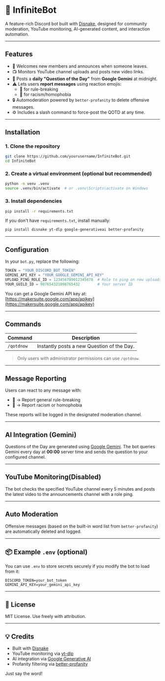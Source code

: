 # 🤖 InfiniteBot

A feature-rich Discord bot built with [Disnake](https://docs.disnake.dev/), designed for community moderation, YouTube monitoring, AI-generated content, and interaction automation.

---

## Features

- 👋 Welcomes new members and announces when someone leaves.
- 📺 Monitors YouTube channel uploads and posts new video links.
- 🧠 Posts a **daily "Question of the Day"** from **Google Gemini** at midnight.
- ⚠️ Lets users **report messages** using reaction emojis:
  - 🏴 for rule-breaking
  - 🔨 for racism/homophobia
- 🔒 Automoderation powered by `better-profanity` to delete offensive messages.
- ⚙️ Includes a slash command to force-post the QOTD at any time.

---

## Installation

### 1. Clone the repository

```bash
git clone https://github.com/yourusername/InfiniteBot.git
cd InfiniteBot
````

### 2. Create a virtual environment (optional but recommended)

```bash
python -m venv .venv
source .venv/bin/activate  # or .venv\Scripts\activate on Windows
```

### 3. Install dependencies

```bash
pip install -r requirements.txt
```

If you don't have `requirements.txt`, install manually:

```bash
pip install disnake yt-dlp google-generativeai better-profanity
```

---

## Configuration

In your `bot.py`, replace the following:

```python
TOKEN = "YOUR_DISCORD_BOT_TOKEN"
GEMINI_API_KEY = "YOUR_GOOGLE_GEMINI_API_KEY"
UPLOAD_PING_ROLE_ID = 123456789012345678  # Role to ping on new uploads
YOUR_GUILD_ID = 987654321098765432        # Your server ID
```

You can get a Google Gemini API key at: [https://makersuite.google.com/app/apikey](https://makersuite.google.com/app/apikey)

---

## Commands

| Command    | Description                                |
| ---------- | ------------------------------------------ |
| `/qotdnow` | Instantly posts a new Question of the Day. |

> Only users with administrator permissions can use `/qotdnow`.

---

## Message Reporting

Users can react to any message with:

* 🏴 → Report general rule-breaking
* 🔨 → Report racism or homophobia

These reports will be logged in the designated moderation channel.

---

## AI Integration (Gemini)

Questions of the Day are generated using [Google Gemini](https://ai.google.dev/). The bot queries Gemini every day at **00:00** server time and sends the question to your configured channel.

---

## YouTube Monitoring(Disabled)

The bot checks the specified YouTube channel every 5 minutes and posts the latest video to the announcements channel with a role ping.

---

## Auto Moderation

Offensive messages (based on the built-in word list from `better-profanity`) are automatically deleted and logged.

---

## 📦 Example `.env` (optional)

You can use `.env` to store secrets securely if you modify the bot to load from it:

```
DISCORD_TOKEN=your_bot_token
GEMINI_API_KEY=your_gemini_api_key
```

---

## 📝 License

MIT License. Use freely with attribution.

---

## 💡 Credits

* Built with [Disnake](https://github.com/DisnakeDev/disnake)
* YouTube monitoring via [yt-dlp](https://github.com/yt-dlp/yt-dlp)
* AI integration via [Google Generative AI](https://ai.google.dev/)
* Profanity filtering via [better-profanity](https://github.com/snguyenthanh/better-profanity)



Just say the word!
```
